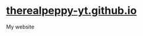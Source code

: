 <h1><a href="https://therealpeppy-yt.github.io">therealpeppy-yt.github.io</a></h1>
<p>My website</p>
